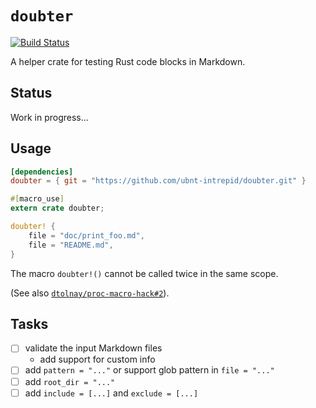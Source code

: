 # `doubter`

[![Build Status](https://travis-ci.org/ubnt-intrepid/doubter.svg?branch=master)](https://travis-ci.org/ubnt-intrepid/doubter)

A helper crate for testing Rust code blocks in Markdown.

## Status
Work in progress...

## Usage

```toml
[dependencies]
doubter = { git = "https://github.com/ubnt-intrepid/doubter.git" }
```

```rust
#[macro_use]
extern crate doubter;

doubter! {
    file = "doc/print_foo.md",
    file = "README.md",
}
```

The macro `doubter!()` cannot be called twice in the same scope.

(See also [`dtolnay/proc-macro-hack#2`](https://github.com/dtolnay/proc-macro-hack/issues/2)).

## Tasks
- [ ] validate the input Markdown files
  - add support for custom info
- [ ] add `pattern = "..."` or support glob pattern in `file = "..."`
- [ ] add `root_dir = "..."`
- [ ] add `include = [...]` and `exclude = [...]`
